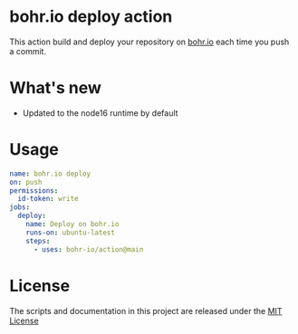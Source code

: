 # bohr.io deploy action

This action build and deploy your repository on [bohr.io](https://bohr.io) each time you push a commit.

# What's new

- Updated to the node16 runtime by default

# Usage

<!-- start usage -->
```yaml
name: bohr.io deploy
on: push
permissions:
  id-token: write
jobs:
  deploy:
    name: Deploy on bohr.io
    runs-on: ubuntu-latest
    steps:
      - uses: bohr-io/action@main
```
<!-- end usage -->

# License

The scripts and documentation in this project are released under the [MIT License](LICENSE)